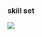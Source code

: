 ### skill set
<img src="https://img.shields.io/badge/Spring-#6DB33F?style=for-the-badge&logo=Spring&logoColor=white">
